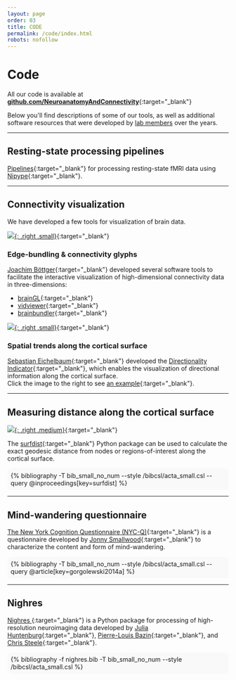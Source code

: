 ```yaml
---
layout: page
order: 03
title: CODE
permalink: /code/index.html
robots: nofollow
---
```


# Code
All our code is available at [**<i class="fa fa-github-alt"></i> github.com/NeuroanatomyAndConnectivity**][github]{:target="\_blank"}  

Below you'll find descriptions of some of our tools, as well as additional software resources that were developed by [lab members] over the years.

[github]:https://github.com/NeuroanatomyAndConnectivity
[lab members]:{{site.baseurl}}/people/index.html
<hr class="style5">

## Resting-state processing pipelines

[<i class="fa fa-github-alt"></i> Pipelines][pipelines]{:target="\_blank"} for processing resting-state fMRI data using [Nipype]{:target="\_blank"}.

[pipelines]: https://github.com/NeuroanatomyAndConnectivity/pipelines
[Nipype]:https://nipype.readthedocs.io/en/latest/
<hr class="style5">

## Connectivity visualization
We have developed a few tools for visualization of brain data.

[![]({{site.baseurl}}/thumbnails/image1.jpg){: .right .small}]({{site.baseurl}}/images/image1.png){:target="\_blank"}
### Edge-bundling & connectivity glyphs
[Joachim Böttger][boettger]{:target="\_blank"} developed several software tools to facilitate the interactive visualization of high-dimensional connectivity data in three-dimensions:  
- [<i class="fa fa-external-link"></i> brainGL][brainGL]{:target="\_blank"}
- [<i class="fa fa-github-alt"></i> vidviewer][vidviewer]{:target="\_blank"}
- [<i class="fa fa-github-alt"></i> brainbundler][brainbundler]{:target="\_blank"}

[![]({{site.baseurl}}/thumbnails/zones_01.jpg){: .right .small}]({{site.baseurl}}/images/zones_01.png){:target="\_blank"}  
### Spatial trends along the cortical surface

[Sebastian Eichelbaum]{:target="\_blank"} developed the [<i class="fa fa-github-alt"></i> Directionality Indicator][di]{:target="\_blank"}, which enables the visualization of directional information along the cortical surface.  
Click the image to the right to see [an example]({{site.baseurl}}/images/zones_01.png){:target="\_blank"}.  

[boettger]: https://joachim.visualistics.de
[braingl]: https://code.google.com/p/braingl/
[vidviewer]: https://github.com/NeuroanatomyAndConnectivity/vidview
[brainbundler]: https://github.com/NeuroanatomyAndConnectivity/brainbundler
[Sebastian Eichelbaum]:www.nemtics.com
[di]:https://github.com/NeuroanatomyAndConnectivity/DirectionalityIndicator
<hr class="style5">

## Measuring distance along the cortical surface
[![]({{site.baseurl}}/images/surfdist.png){: .right .medium}]({{site.baseurl}}/images/surfdist.png){:target="\_blank"}   

The [<i class="fa fa-github-alt"></i> surfdist][sd]{:target="\_blank"} Python package can be used to calculate the exact geodesic distance from nodes or regions-of-interest along the cortical surface.

[sd]:https://github.com/NeuroanatomyAndConnectivity/surfdist
<div style="background-color: #f9f9f9; padding: +1.5%; margin -1.5%; border-radius: 10px 10px 0px 0px;">{% bibliography -T bib_small_no_num --style /bibcsl/acta_small.csl --query @inproceedings[key=surfdist] %}</div>
<hr class="style5">

## Mind-wandering questionnaire

[<i class="fa fa-github-alt"></i> The New York Cognition Questionnaire (NYC-Q)][nycq]{:target="\_blank"} is a questionnaire developed by [Jonny Smallwood]{:target="\_blank"} to characterize the content and form of mind-wandering.

[nycq]:https://github.com/NeuroanatomyAndConnectivity/NYC-Q
[Jonny Smallwood]:https://www.york.ac.uk/psychology/staff/academicstaff/jonathan_smallwood/#profile
<div style="background-color: #f9f9f9; padding: +1.5%; margin -1.5%; border-radius: 10px 10px 0px 0px;">{% bibliography -T bib_small_no_num --style /bibcsl/acta_small.csl --query @article[key=gorgolewski2014a] %}</div>
<hr class="style5">

## Nighres

[Nighres <i class="fa fa-external-link"></i> ][nighres]{:target="\_blank"} is a Python package for processing of high-resolution neuroimaging data developed by [Julia Huntenburg]{:target="\_blank"}, [Pierre-Louis Bazin]{:target="\_blank"}, and [Chris Steele]{:target="\_blank"}.  

[nighres]:https://nighres.readthedocs.io/
[Julia Huntenburg]:http://neuro.fchampalimaud.org/en/person/510/
[Pierre-Louis Bazin]:https://scholar.google.com/citations?user=g1EY49YAAAAJ&hl=en
[Chris Steele]:https://scholar.google.de/citations?user=oNLt7OUAAAAJ&hl=en
<div style="background-color: #f9f9f9; padding: +1.5%; margin -1.5%; border-radius: 10px 10px 10px 10px;">{% bibliography -f nighres.bib -T bib_small_no_num --style /bibcsl/acta_small.csl %}</div>
